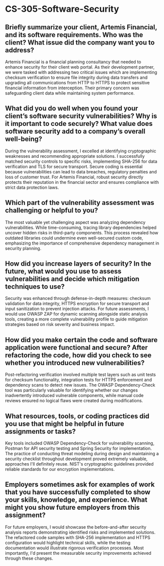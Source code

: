 # CS-305-Software-Security

## Briefly summarize your client, Artemis Financial, and its software requirements. Who was the client? What issue did the company want you to address?
Artemis Financial is a financial planning consultancy that needed to enhance security for their client web portal. As their development partner, we were tasked with addressing two critical issues which are implementing checksum verification to ensure file integrity during data transfers and upgrading all communications from HTTP to HTTPS to protect sensitive financial information from interception. Their primary concern was safeguarding client data while maintaining system performance.

## What did you do well when you found your client’s software security vulnerabilities? Why is it important to code securely? What value does software security add to a company’s overall well-being?
During the vulnerability assessment, I excelled at identifying cryptographic weaknesses and recommending appropriate solutions. I successfully matched security controls to specific risks, implementing SHA-256 for data verification and TLS for secure transport. Secure coding is essential because vulnerabilities can lead to data breaches, regulatory penalties and loss of customer trust. For Artemis Financial, robust security directly protects their reputation in the financial sector and ensures compliance with strict data protection laws.

## Which part of the vulnerability assessment was challenging or helpful to you?
The most valuable yet challenging aspect was analyzing dependency vulnerabilities. While time-consuming, tracing library dependencies helped uncover hidden risks in third-party components. This process revealed how outdated libraries could undermine even well-secured custom code, emphasizing the importance of comprehensive dependency management in security planning.

## How did you increase layers of security? In the future, what would you use to assess vulnerabilities and decide which mitigation techniques to use?
Security was enhanced through defense-in-depth measures: checksum validation for data integrity, HTTPS encryption for secure transport and input sanitization to prevent injection attacks. For future assessments, I would use OWASP ZAP for dynamic scanning alongside static analysis tools, creating a more complete vulnerability profile to guide mitigation strategies based on risk severity and business impact.
    
## How did you make certain the code and software application were functional and secure? After refactoring the code, how did you check to see whether you introduced new vulnerabilities?
Post-refactoring verification involved multiple test layers such as unit tests for checksum functionality, integration tests for HTTPS enforcement and dependency scans to detect new issues. The OWASP Dependency-Check tool was particularly valuable for identifying whether our changes inadvertently introduced vulnerable components, while manual code reviews ensured no logical flaws were created during modifications.
 
## What resources, tools, or coding practices did you use that might be helpful in future assignments or tasks?
Key tools included OWASP Dependency-Check for vulnerability scanning, Postman for API security testing and Spring Security for implementation. The practice of conducting threat modeling during design and maintaining a security checklist throughout development proved extremely valuable, approaches I'll definitely reuse. NIST's cryptographic guidelines provided reliable standards for our encryption implementations.

## Employers sometimes ask for examples of work that you have successfully completed to show your skills, knowledge, and experience. What might you show future employers from this assignment?
For future employers, I would showcase the before-and-after security analysis reports demonstrating identified risks and implemented solutions. The refactored code samples with SHA-256 implementation and HTTPS configuration would highlight technical skills, while the testing documentation would illustrate rigorous verification processes. Most importantly, I'd present the measurable security improvements achieved through these changes.
